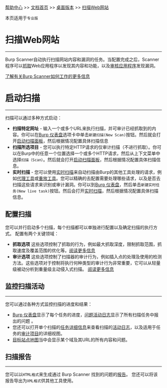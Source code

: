 [帮助中心](https://support.portswigger.net/) >> [文档首页](../../index.md) >> [桌面版本](../index.md) >> [扫描Web网站](index.md)

本页适用于`专业版`

# 扫描Web网站
---------------

Burp Scanner自动执行扫描网站内容和漏洞的任务。当配置完成之后，Scanner 程序可以[抓取](../../scanner/crawling.md)Web应用程序以发现其内容和功能，以及[审核应用程序](../../scanner/auditing.md)发现漏洞。

[了解有关Burp Scanner如何工作的更多信息](../../scanner/index.md)

# 启动扫描
---------------

扫描可以通过多种方式启动：

* **扫描特定网址** - 输入一个或多个URL来执行扫描，并可审计已经抓取到的内容。你可以在[Burp 仪表盘](../dashboard/index.md)选项卡中单击`新建扫描(New Scan)`按钮。然后就会打开[启动扫描面板](scan-launcher.md)，然后根据情况配置具体扫描信息
* **扫描所选项目** - 您可以执行特定HTTP请求的仅审计扫描（不进行抓取）。你可以在Burp中的任意一个位置选择一个或多个HTTP请求，然后从上下文菜单中选择`扫描（Scan）`。然后就会打开[启动扫描面板](scan-launcher.md)，然后根据情况配置具体扫描信息。
* **实时扫描** - 您可以使用[实时扫描](live-scans.md)来自动扫描由Burp的其他工具处理的请求，例如[代理工具](../tools/proxy/index.md)或[重放工具](../tools/repeater/index.md)。您可以精确的去配置需要处理哪些请求，以及是否去扫描这些请求来识别或审计漏洞。你可以到[Burp 仪表盘](../dashboard/index.md)，然后单击`新建实时任务(New live task)`按钮。然后会打开[实时扫描](live-scans.md)，然后根据情况配置具体扫描信息。

## 配置扫描

您可以并行启动多个扫描，每个扫描都可以单独进行配置以及确定扫描的执行方式。 配置有两个关键领域：

* **抓取选项** 这些选项控制了抓取的行为，例如最大抓取深度，限制抓取范围，抓取速度及覆盖范围的优化等。[阅读更多信息](crawl-options.md)
* **审计选项** 这些选项控制了扫描器的审计行为，例如插入点的处理及使用的检测方法。这些选项对于控制将执行何种类型的审计行为非常重要，它可以从轻量级被动分析到重量级主动侵入式扫描。 [阅读更多信息](audit-options.md)

## 监控扫描活动
---------------

您可以通过各种方式监控扫描的进度和结果：

* [Burp 仪表盘](../dashboard/index.md)显示了每个任务的进度，[问题活动日志](../dashboard/issue-activity.md)显示了所有扫描任务中报出的问题 。
* 您还可以打开单个扫描的[任务详细信息](../dashboard/task-details.md)来查看扫描的[活动日志](../dashboard/issue-activity.md)，以及适用于任务的[审计项目](audit-items.md)的详细视图。
* [目标站点地图](../tools/target/site-map/index.md)当中会显示某个域及其URL的所有内容和问题。

## 扫描报告
---------------

您可以以`HTML格式`来生成通过 Burp Scanner 找到的问题的[报告](reporting-results.md)。 您还可以将该报告导出为`XML格式`供其他工具使用。